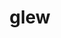 ---
title: "glew"
layout: cache
categories: [package, develop]
meta: {"compilers": ["gcc@11.1.0", "gcc@11.4.0", "intel-oneapi-compilers@2025.1.0", "msvc@19.39.33523"], "num_specs": 49, "num_specs_by_stack": {"data-vis-sdk": 10, "e4s": 25, "e4s-oneapi": 1, "e4s-rocm-external": 5, "hep": 5, "root": 49, "windows-vis": 3}, "oss": ["ubuntu20.04", "ubuntu22.04", "windows10.0.20348"], "platforms": ["linux", "windows"], "stacks": ["data-vis-sdk", "e4s", "e4s-oneapi", "e4s-rocm-external", "hep", "root", "windows-vis"], "targets": ["x86_64", "x86_64_v3"], "versions": ["2.2.0"]}
spec_details: [{"compiler": "gcc@11.1.0", "hash": "22g3yacfzkf6gvz3kpzbok4lnf6xgyfr", "os": "ubuntu20.04", "platform": "linux", "size": "-", "stacks": ["data-vis-sdk", "root"], "target": "x86_64_v3", "variants": ["build_system=cmake", "build_type=Release", "generator=make", "~ipo", "patches:=7992e52"], "versions": ["2.2.0"]}, {"compiler": "gcc@11.4.0", "hash": "3pgumnghozqrmrtrmchxeu3dvv3k5x5b", "os": "ubuntu22.04", "platform": "linux", "size": "-", "stacks": ["e4s-rocm-external", "root"], "target": "x86_64_v3", "variants": ["build_system=cmake", "build_type=Release", "generator=make", "~ipo", "patches:=7992e52"], "versions": ["2.2.0"]}, {"compiler": "gcc@11.4.0", "hash": "4m6s7uirtv34w6myjlowhvvwyqoogrup", "os": "ubuntu22.04", "platform": "linux", "size": "-", "stacks": ["e4s", "root"], "target": "x86_64_v3", "variants": ["build_system=cmake", "build_type=Release", "generator=make", "~ipo", "patches:=7992e52"], "versions": ["2.2.0"]}, {"compiler": "msvc@19.39.33523", "hash": "4pgtzk7dcthmv4a5ixut3jnhkcbfxl76", "os": "windows10.0.20348", "platform": "windows", "size": "-", "stacks": ["root", "windows-vis"], "target": "x86_64", "variants": ["build_system=cmake", "build_type=Release", "generator=ninja", "~ipo", "patches:=a7f1dc1"], "versions": ["2.2.0"]}, {"compiler": "gcc@11.4.0", "hash": "5n225uwcdem72qfikprevgf36bkzzxsq", "os": "ubuntu22.04", "platform": "linux", "size": "-", "stacks": ["hep", "root"], "target": "x86_64_v3", "variants": ["build_system=cmake", "build_type=Release", "generator=make", "~ipo", "patches:=7992e52"], "versions": ["2.2.0"]}, {"compiler": "gcc@11.4.0", "hash": "6jtudmoy7l57vgx4ycbwkzatuvs3yjj3", "os": "ubuntu22.04", "platform": "linux", "size": "-", "stacks": ["hep", "root"], "target": "x86_64_v3", "variants": ["build_system=cmake", "build_type=Release", "generator=make", "~ipo", "patches:=7992e52"], "versions": ["2.2.0"]}, {"compiler": "gcc@11.4.0", "hash": "6kdm7k2zstqd3ptgi5ycn2hgouwwd7n7", "os": "ubuntu22.04", "platform": "linux", "size": "-", "stacks": ["e4s-rocm-external", "root"], "target": "x86_64_v3", "variants": ["build_system=cmake", "build_type=Release", "generator=make", "~ipo", "patches:=7992e52"], "versions": ["2.2.0"]}, {"compiler": "gcc@11.4.0", "hash": "6o7eiqx664z4gbwdkpmliw6yr3hvfkhw", "os": "ubuntu22.04", "platform": "linux", "size": "-", "stacks": ["e4s-rocm-external", "root"], "target": "x86_64_v3", "variants": ["build_system=cmake", "build_type=Release", "generator=make", "~ipo", "patches:=7992e52"], "versions": ["2.2.0"]}, {"compiler": "gcc@11.4.0", "hash": "6ritefk7qgupgzrptc3kr4mekia6axji", "os": "ubuntu22.04", "platform": "linux", "size": "-", "stacks": ["hep", "root"], "target": "x86_64_v3", "variants": ["build_system=cmake", "build_type=Release", "generator=make", "~ipo", "patches:=7992e52"], "versions": ["2.2.0"]}, {"compiler": "gcc@11.1.0", "hash": "7ni5b7gu3oyoozxth7rss326ewoy3o43", "os": "ubuntu20.04", "platform": "linux", "size": "-", "stacks": ["data-vis-sdk", "root"], "target": "x86_64_v3", "variants": ["build_system=cmake", "build_type=Release", "generator=make", "~ipo", "patches:=7992e52"], "versions": ["2.2.0"]}, {"compiler": "gcc@11.1.0", "hash": "a66lru3bflbebf6w6yrgxqov4wonnflt", "os": "ubuntu20.04", "platform": "linux", "size": "-", "stacks": ["data-vis-sdk", "root"], "target": "x86_64_v3", "variants": ["build_system=cmake", "build_type=Release", "generator=make", "~ipo", "patches:=7992e52"], "versions": ["2.2.0"]}, {"compiler": "gcc@11.4.0", "hash": "aripwone3xtgiiz7ewo7lvdwdwowlyp7", "os": "ubuntu22.04", "platform": "linux", "size": "-", "stacks": ["e4s", "root"], "target": "x86_64_v3", "variants": ["build_system=cmake", "build_type=Release", "generator=make", "~ipo", "patches:=7992e52"], "versions": ["2.2.0"]}, {"compiler": "gcc@11.4.0", "hash": "bh67nbjzsyvnp4kbscixyflvqggxk2qz", "os": "ubuntu22.04", "platform": "linux", "size": "-", "stacks": ["e4s", "root"], "target": "x86_64_v3", "variants": ["build_system=cmake", "build_type=Release", "generator=make", "~ipo", "patches:=7992e52"], "versions": ["2.2.0"]}, {"compiler": "gcc@11.4.0", "hash": "bnvhivvv3em5735qecvomhi3tzvyknsp", "os": "ubuntu22.04", "platform": "linux", "size": "-", "stacks": ["e4s", "root"], "target": "x86_64_v3", "variants": ["build_system=cmake", "build_type=Release", "generator=make", "~ipo", "patches:=7992e52"], "versions": ["2.2.0"]}, {"compiler": "gcc@11.4.0", "hash": "cij2jrkb7vfzppbomzaxh5cvtpozhbni", "os": "ubuntu22.04", "platform": "linux", "size": "-", "stacks": ["e4s", "root"], "target": "x86_64_v3", "variants": ["build_system=cmake", "build_type=Release", "generator=make", "~ipo", "patches:=7992e52"], "versions": ["2.2.0"]}, {"compiler": "gcc@11.4.0", "hash": "csq6jlgncaavmfbcvk6cswvcy2fgbpkw", "os": "ubuntu22.04", "platform": "linux", "size": "-", "stacks": ["e4s", "root"], "target": "x86_64_v3", "variants": ["build_system=cmake", "build_type=Release", "generator=make", "~ipo", "patches:=7992e52"], "versions": ["2.2.0"]}, {"compiler": "gcc@11.4.0", "hash": "dagev2bldzhlq3vpeevgfp5lvsy6vbbe", "os": "ubuntu22.04", "platform": "linux", "size": "-", "stacks": ["e4s", "root"], "target": "x86_64_v3", "variants": ["build_system=cmake", "build_type=Release", "generator=make", "~ipo", "patches:=7992e52"], "versions": ["2.2.0"]}, {"compiler": "gcc@11.1.0", "hash": "dbjm2g3pv7atpgawsgafwwdtdvipdga2", "os": "ubuntu20.04", "platform": "linux", "size": "-", "stacks": ["data-vis-sdk", "root"], "target": "x86_64_v3", "variants": ["build_system=cmake", "build_type=Release", "generator=make", "~ipo", "patches:=7992e52"], "versions": ["2.2.0"]}, {"compiler": "gcc@11.4.0", "hash": "dfpz5pue2soya7kkh2jhasberkid47wm", "os": "ubuntu22.04", "platform": "linux", "size": "-", "stacks": ["hep", "root"], "target": "x86_64_v3", "variants": ["build_system=cmake", "build_type=Release", "generator=make", "~ipo", "patches:=7992e52"], "versions": ["2.2.0"]}, {"compiler": "gcc@11.1.0", "hash": "dop2t4mghn574773ljefgrie23jajb5e", "os": "ubuntu20.04", "platform": "linux", "size": "-", "stacks": ["data-vis-sdk", "root"], "target": "x86_64_v3", "variants": ["build_system=cmake", "build_type=Release", "generator=make", "~ipo", "patches:=7992e52"], "versions": ["2.2.0"]}, {"compiler": "gcc@11.1.0", "hash": "dwh5ave2wwhm35ewbxmdcz7kuhmotuof", "os": "ubuntu20.04", "platform": "linux", "size": "-", "stacks": ["data-vis-sdk", "root"], "target": "x86_64_v3", "variants": ["build_system=cmake", "build_type=Release", "generator=make", "~ipo", "patches:=7992e52"], "versions": ["2.2.0"]}, {"compiler": "gcc@11.4.0", "hash": "dz5vfj2s5qhsjavalq4s2pefqzfhgao7", "os": "ubuntu22.04", "platform": "linux", "size": "-", "stacks": ["e4s", "root"], "target": "x86_64_v3", "variants": ["build_system=cmake", "build_type=Release", "generator=make", "~ipo", "patches:=7992e52"], "versions": ["2.2.0"]}, {"compiler": "gcc@11.4.0", "hash": "e3tq3hyrbhzm6wbuvyk55y5oa5lvc3sf", "os": "ubuntu22.04", "platform": "linux", "size": "-", "stacks": ["e4s", "root"], "target": "x86_64_v3", "variants": ["build_system=cmake", "build_type=Release", "generator=make", "~ipo", "patches:=7992e52"], "versions": ["2.2.0"]}, {"compiler": "intel-oneapi-compilers@2025.1.0", "hash": "ffzqze6723lhnewpibhsr7v7f6ifydfg", "os": "ubuntu22.04", "platform": "linux", "size": "-", "stacks": ["e4s-oneapi", "root"], "target": "x86_64_v3", "variants": ["build_system=cmake", "build_type=Release", "generator=make", "~ipo", "patches:=7992e52"], "versions": ["2.2.0"]}, {"compiler": "msvc@19.39.33523", "hash": "g5qc25ez7efvfejj3rdbtinqohuysmc6", "os": "windows10.0.20348", "platform": "windows", "size": "-", "stacks": ["root", "windows-vis"], "target": "x86_64", "variants": ["build_system=cmake", "build_type=Release", "generator=ninja", "~ipo", "patches:=a7f1dc1"], "versions": ["2.2.0"]}, {"compiler": "gcc@11.4.0", "hash": "gbx6kxbnhz62wyvg3zenayvfestjxavb", "os": "ubuntu22.04", "platform": "linux", "size": "-", "stacks": ["e4s", "root"], "target": "x86_64_v3", "variants": ["build_system=cmake", "build_type=Release", "generator=make", "~ipo", "patches:=7992e52"], "versions": ["2.2.0"]}, {"compiler": "gcc@11.1.0", "hash": "ii62gpxagjtiu22ypbpcb6cql4y55ftk", "os": "ubuntu20.04", "platform": "linux", "size": "-", "stacks": ["data-vis-sdk", "root"], "target": "x86_64_v3", "variants": ["build_system=cmake", "build_type=Release", "generator=make", "~ipo", "patches:=7992e52"], "versions": ["2.2.0"]}, {"compiler": "gcc@11.1.0", "hash": "jaiu3xgmfggx3jogtekcdnqd5cd37xiu", "os": "ubuntu20.04", "platform": "linux", "size": "-", "stacks": ["data-vis-sdk", "root"], "target": "x86_64_v3", "variants": ["build_system=cmake", "build_type=Release", "generator=make", "~ipo", "patches:=7992e52"], "versions": ["2.2.0"]}, {"compiler": "gcc@11.4.0", "hash": "kwzzl4ov77gu22axo5l2fzpycnpbhkpo", "os": "ubuntu22.04", "platform": "linux", "size": "-", "stacks": ["e4s", "root"], "target": "x86_64_v3", "variants": ["build_system=cmake", "build_type=Release", "generator=make", "~ipo", "patches:=7992e52"], "versions": ["2.2.0"]}, {"compiler": "gcc@11.4.0", "hash": "lh4hqy4a5gimb5y6ke7ocuqhb7edmjkk", "os": "ubuntu22.04", "platform": "linux", "size": "-", "stacks": ["e4s-rocm-external", "root"], "target": "x86_64_v3", "variants": ["build_system=cmake", "build_type=Release", "generator=make", "~ipo", "patches:=7992e52"], "versions": ["2.2.0"]}, {"compiler": "msvc@19.39.33523", "hash": "lhn6ge2jogkn7v5syvehgdp3puvhktwt", "os": "windows10.0.20348", "platform": "windows", "size": "-", "stacks": ["root", "windows-vis"], "target": "x86_64", "variants": ["build_system=cmake", "build_type=Release", "generator=ninja", "~ipo", "patches:=a7f1dc1"], "versions": ["2.2.0"]}, {"compiler": "gcc@11.1.0", "hash": "mn53jsy6c5uijtiwokpflzywwj4bwtvb", "os": "ubuntu20.04", "platform": "linux", "size": "-", "stacks": ["data-vis-sdk", "root"], "target": "x86_64_v3", "variants": ["build_system=cmake", "build_type=Release", "generator=make", "~ipo", "patches:=7992e52"], "versions": ["2.2.0"]}, {"compiler": "gcc@11.4.0", "hash": "mucqrims2cjsk5giwa46aotspdqtovy5", "os": "ubuntu22.04", "platform": "linux", "size": "-", "stacks": ["e4s", "root"], "target": "x86_64_v3", "variants": ["build_system=cmake", "build_type=Release", "generator=make", "~ipo", "patches:=7992e52"], "versions": ["2.2.0"]}, {"compiler": "gcc@11.4.0", "hash": "n4e6j3simjmfwquo6cikota7djygmemu", "os": "ubuntu22.04", "platform": "linux", "size": "-", "stacks": ["e4s", "root"], "target": "x86_64_v3", "variants": ["build_system=cmake", "build_type=Release", "generator=make", "~ipo", "patches:=7992e52"], "versions": ["2.2.0"]}, {"compiler": "gcc@11.1.0", "hash": "njmwmbvzs4dlk7eiem64y6kgy565f7pc", "os": "ubuntu20.04", "platform": "linux", "size": "-", "stacks": ["data-vis-sdk", "root"], "target": "x86_64_v3", "variants": ["build_system=cmake", "build_type=Release", "generator=make", "~ipo", "patches:=7992e52"], "versions": ["2.2.0"]}, {"compiler": "gcc@11.4.0", "hash": "nktmxzldvgd2j6ho7tlvkr47h3bstez4", "os": "ubuntu22.04", "platform": "linux", "size": "-", "stacks": ["e4s", "root"], "target": "x86_64_v3", "variants": ["build_system=cmake", "build_type=Release", "generator=make", "~ipo", "patches:=7992e52"], "versions": ["2.2.0"]}, {"compiler": "gcc@11.4.0", "hash": "nqsaohxdeuhv7sy2eryg5lwg5qsxpybe", "os": "ubuntu22.04", "platform": "linux", "size": "-", "stacks": ["e4s", "root"], "target": "x86_64_v3", "variants": ["build_system=cmake", "build_type=Release", "generator=make", "~ipo", "patches:=7992e52"], "versions": ["2.2.0"]}, {"compiler": "gcc@11.4.0", "hash": "nu6vg6l3dipujxylfrpu33g6izzvb3t3", "os": "ubuntu22.04", "platform": "linux", "size": "-", "stacks": ["e4s", "root"], "target": "x86_64_v3", "variants": ["build_system=cmake", "build_type=Release", "generator=make", "~ipo", "patches:=7992e52"], "versions": ["2.2.0"]}, {"compiler": "gcc@11.4.0", "hash": "oiuwc53hbykasuieunaxfudeufhso63v", "os": "ubuntu22.04", "platform": "linux", "size": "-", "stacks": ["e4s", "root"], "target": "x86_64_v3", "variants": ["build_system=cmake", "build_type=Release", "generator=make", "~ipo", "patches:=7992e52"], "versions": ["2.2.0"]}, {"compiler": "gcc@11.4.0", "hash": "qqbcu4nezofgu463zcpmxlk3rh7isz7u", "os": "ubuntu22.04", "platform": "linux", "size": "-", "stacks": ["e4s", "root"], "target": "x86_64_v3", "variants": ["build_system=cmake", "build_type=Release", "generator=make", "~ipo", "patches:=7992e52"], "versions": ["2.2.0"]}, {"compiler": "gcc@11.4.0", "hash": "s6qzvr4kciretyqefkrhkz2kkydljpqv", "os": "ubuntu22.04", "platform": "linux", "size": "-", "stacks": ["e4s", "root"], "target": "x86_64_v3", "variants": ["build_system=cmake", "build_type=Release", "generator=make", "~ipo", "patches:=7992e52"], "versions": ["2.2.0"]}, {"compiler": "gcc@11.4.0", "hash": "wb2dtd5umr7g46xy7lbfleklbsdq6dry", "os": "ubuntu22.04", "platform": "linux", "size": "-", "stacks": ["e4s", "root"], "target": "x86_64_v3", "variants": ["build_system=cmake", "build_type=Release", "generator=make", "~ipo", "patches:=7992e52"], "versions": ["2.2.0"]}, {"compiler": "gcc@11.4.0", "hash": "wcabfb6bskruumdzrnr4uszxvyw2sgpi", "os": "ubuntu22.04", "platform": "linux", "size": "-", "stacks": ["e4s-rocm-external", "root"], "target": "x86_64_v3", "variants": ["build_system=cmake", "build_type=Release", "generator=make", "~ipo", "patches:=7992e52"], "versions": ["2.2.0"]}, {"compiler": "gcc@11.4.0", "hash": "xbda6kdeolpzqurbauw3iu7dcm66z3nc", "os": "ubuntu22.04", "platform": "linux", "size": "-", "stacks": ["e4s", "root"], "target": "x86_64_v3", "variants": ["build_system=cmake", "build_type=Release", "generator=make", "~ipo", "patches:=7992e52"], "versions": ["2.2.0"]}, {"compiler": "gcc@11.4.0", "hash": "xkpqslgpv5ks5pm2nscrs6aul6mtdzce", "os": "ubuntu22.04", "platform": "linux", "size": "-", "stacks": ["e4s", "root"], "target": "x86_64_v3", "variants": ["build_system=cmake", "build_type=Release", "generator=make", "~ipo", "patches:=7992e52"], "versions": ["2.2.0"]}, {"compiler": "gcc@11.4.0", "hash": "yn7gj6ph5zhijke7awv7tqrasizavbcy", "os": "ubuntu22.04", "platform": "linux", "size": "-", "stacks": ["hep", "root"], "target": "x86_64_v3", "variants": ["build_system=cmake", "build_type=Release", "generator=make", "~ipo", "patches:=7992e52"], "versions": ["2.2.0"]}, {"compiler": "gcc@11.4.0", "hash": "yx7m76r44m2wgm3ek5b3cnto5k2pq737", "os": "ubuntu22.04", "platform": "linux", "size": "-", "stacks": ["e4s", "root"], "target": "x86_64_v3", "variants": ["build_system=cmake", "build_type=Release", "generator=make", "~ipo", "patches:=7992e52"], "versions": ["2.2.0"]}, {"compiler": "gcc@11.4.0", "hash": "yz4gialhjaiebg3e3oxszy55itjwhosy", "os": "ubuntu22.04", "platform": "linux", "size": "-", "stacks": ["e4s", "root"], "target": "x86_64_v3", "variants": ["build_system=cmake", "build_type=Release", "generator=make", "~ipo", "patches:=7992e52"], "versions": ["2.2.0"]}, {"compiler": "gcc@11.4.0", "hash": "z7wso7o7zr7wf6k3inoo5qitn5bn2thj", "os": "ubuntu22.04", "platform": "linux", "size": "-", "stacks": ["e4s", "root"], "target": "x86_64_v3", "variants": ["build_system=cmake", "build_type=Release", "generator=make", "~ipo", "patches:=7992e52"], "versions": ["2.2.0"]}]
---
